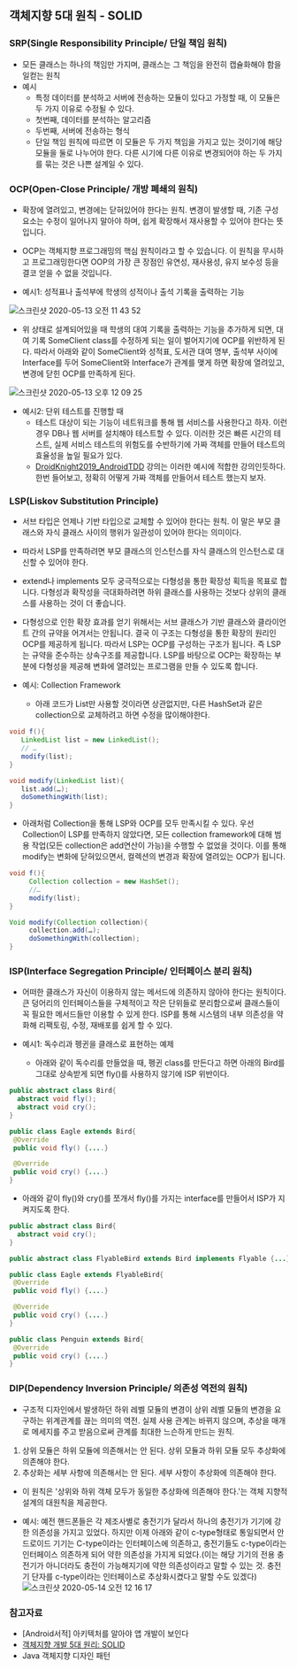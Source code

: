 ## 객체지향 5대 원칙 - SOLID

### SRP(Single Responsibility Principle/ 단일 책임 원칙)
- 모든 클래스는 하나의 책임만 가지며, 클래스는 그 책임을 완전히 캡슐화해야 함을 일컫는 원칙
- 예시
  * 특정 데이터를 분석하고 서버에 전송하는 모듈이 있다고 가정할 때, 이 모듈은 두 가지 이유로 수정될 수 있다.
  * 첫번째, 데이터를 분석하는 알고리즘
  * 두번째, 서버에 전송하는 형식
  * 단일 책임 원칙에 따르면 이 모듈은 두 가지 책임을 가지고 있는 것이기에 해당 모듈을 둘로 나누어야 한다. 다른 시기에 다른 이유로 변경되어야 하는 두 가지를 묶는 것은 나쁜 설계일 수 있다.

### OCP(Open-Close Principle/ 개방 폐쇄의 원칙)
- 확장에 열려있고, 변경에는 닫혀있어야 한다는 원칙. 변경이 발생할 때, 기존 구성 요소는 수정이 일어나지 말아야 하며, 쉽게 확장해서 재사용할 수 있어야 한다는 뜻입니다.
- OCP는 객체지향 프로그래밍의 핵심 원칙이라고 할 수 있습니다. 이 원칙을 무시하고 프로그래밍한다면 OOP의 가장 큰 장점인 유연성, 재사용성, 유지 보수성 등을 결코 얻을 수 없을 것입니다.

- 예시1: 성적표나 출석부에 학생의 성적이나 출석 기록을 출력하는 기능

![스크린샷 2020-05-13 오전 11 43 52](https://user-images.githubusercontent.com/26040955/81765532-063e0f80-950f-11ea-8aff-0ecaf8116fbe.png)

- 위 상태로 설계되어있을 때 학생의 대여 기록을 출력하는 기능을 추가하게 되면, 대여 기록 SomeClient class를 수정하게 되는 일이 벌어지기에 OCP를 위반하게 된다. 따라서 아래와 같이 SomeClient와 성적표, 도서관 대여 명부, 출석부 사이에 Interface를 두어 SomeClient와 Interface가 관계를 맺게 하면 확장에 열려있고, 변경에 닫힌 OCP를 만족하게 된다.

![스크린샷 2020-05-13 오후 12 09 25](https://user-images.githubusercontent.com/26040955/81767118-97fb4c00-9512-11ea-8b3d-aaaccfe5340e.png)

- 예시2: 단위 테스트를 진행할 때
  * 테스트 대상이 되는 기능이 네트워크를 통해 웹 서비스를 사용한다고 하자. 이런 경우 DB나 웹 서버를 설치해야 테스트할 수 있다. 이러한 것은 빠른 시간의 테스트, 실제 서비스 테스트의 위험도를 수반하기에 가짜 객체를 만들어 테스트의 효율성을 높일 필요가 있다.
  * [DroidKnight2019_AndroidTDD](https://github.com/HaeUlNam/TIL/blob/master/Android/TDD/DroidKnight2019_AndroidTDD/DroidKnight2019_AndroidTDD.md) 강의는 이러한 예시에 적합한 강의인듯하다. 한번 들어보고, 정확히 어떻게 가짜 객체를 만들어서 테스트 했는지 보자.
 

### LSP(Liskov Substitution Principle)
- 서브 타입은 언제나 기반 타입으로 교체할 수 있어야 한다는 원칙. 이 말은 부모 클래스와 자식 클래스 사이의 행위가 일관성이 있어야 한다는 의미이다.
- 따라서 LSP를 만족하려면 부모 클래스의 인스턴스를 자식 클래스의 인스턴스로 대신할 수 있어야 한다.
- extend나 implements 모두 궁극적으로는 다형성을 통한 확장성 획득을 목표로 합니다. 다형성과 확작성을 극대화하려면 하위 클래스를 사용하는 것보다 상위의 클래스를 사용하는 것이 더 좋습니다. 

- 다형성으로 인한 확장 효과를 얻기 위해서는 서브 클래스가 기반 클래스와 클라이언트 간의 규약을 어겨서는 안됩니다. 결국 이 구조는 다형성을 통한 확장의 원리인 OCP를 제공하게 됩니다. 따라서 LSP는 OCP를 구성하는 구조가 됩니다. 즉 LSP는 규약을 준수하는 상속구조를 제공합니다. LSP를 바탕으로 OCP는 확장하는 부분에 다형성을 제공해 변화에 열려있는 프로그램을 만들 수 있도록 합니다.


- 예시: Collection Framework
  * 아래 코드가 List만 사용할 것이라면 상관없지만, 다른 HashSet과 같은 collection으로 교체하려고 하면 수정을 많이해야한다.
 ```java
void f(){  
    LinkedList list = new LinkedList();
    // …
    modify(list);
}

void modify(LinkedList list){  
    list.add(…);
    doSomethingWith(list);
}
```

   * 아래처럼 Collection을 통해 LSP와 OCP를 모두 만족시킬 수 있다. 우선 Collection이 LSP를 만족하지 않았다면, 모든 collection framework에 대해 
범용 작업(모든 collection은 add연산이 가능)을 수행할 수 없었을 것이다. 이를 통해 modify는 변화에 닫혀있으면서, 컬렉션의 변경과 확장에 열려있는 OCP가 됩니다.

```java
void f(){  
     Collection collection = new HashSet();
     //…
     modify(list);
}

Void modify(Collection collection){  
     collection.add(…);
     doSomethingWith(collection);
}
```


### ISP(Interface Segregation Principle/ 인터페이스 분리 원칙)
- 어떠한 클래스가 자신이 이용하지 않는 메서드에 의존하지 않아야 한다는 원칙이다. 큰 덩어리의 인터페이스들을 구체적이고 작은 단위들로 분리함으로써 클래스들이 꼭 필요한 메서드들만 이용할 수 있게 한다. ISP를 통해 시스템의 내부 의존성을 약화해 리팩토링, 수정, 재배포를 쉽게 할 수 있다.

- 예시1: 독수리과 펭귄을 클래스로 표현하는 예제
  * 아래와 같이 독수리를 만들었을 때, 펭귄 class를 만든다고 하면 아래의 Bird를 그대로 상속받게 되면 fly()를 사용하지 않기에 ISP 위반이다.
```java
public abstract class Bird{
  abstract void fly();
  abstract void cry();
}

public class Eagle extends Bird{
 @Override
 public void fly() {....}

 @Override
 public void cry() {....}
}
```
   * 아래와 같이 fly()와 cry()를 쪼개서 fly()를 가지는 interface를 만들어서 ISP가 지켜지도록 한다.
 
```java
public abstract class Bird{
  abstract void cry();
}

public abstract class FlyableBird extends Bird implements Flyable {...}

public class Eagle extends FlyableBird{
 @Override
 public void fly() {....}

 @Override
 public void cry() {....}
}

public class Penguin extends Bird{
 @Override
 public void cry() {....}
}
```

### DIP(Dependency Inversion Principle/ 의존성 역전의 원칙)

- 구조적 디자인에서 발생하던 하위 레벨 모듈의 변경이 상위 레벨 모듈의 변경을 요구하는 위계관계를 끊는 의미의 역전. 실제 사용 관계는 바뀌지 않으며, 추상을 매개로 메세지를 주고 받음으로써 관계를 최대한 느슨하게 만드는 원칙. 
1) 상위 모듈은 하위 모듈에 의존해서는 안 된다. 상위 모듈과 하위 모듈 모두 추상화에 의존해야 한다.
2) 추상화는 세부 사항에 의존해서는 안 된다. 세부 사항이 추상화에 의존해야 한다.
- 이 원칙은 '상위와 하위 객체 모두가 동일한 추상화에 의존해야 한다.'는 객체 지향적 설계의 대원칙을 제공한다.

- 예시: 예전 핸드폰들은 각 제조사별로 충전기가 달라서 하나의 충전기가 기기에 강한 의존성을 가지고 있었다. 하지만 이제 아래와 같이 c-type형태로 통일되면서 안드로이드 기기는 C-type이라는 인터페이스에 의존하고, 충전기들도 c-type이라는 인터페이스 의존하게 되어 약한 의존성을 가지게 되었다.(이는 해당 기기의 전용 충전기가 아니더라도 충전이 가능해지기에 약한 의존성이라고 말할 수 있는 것. 충전기 단자를 c-type이라는 인터페이스로 추상화시켰다고 말할 수도 있겠다)
![스크린샷 2020-05-14 오전 12 16 17](https://user-images.githubusercontent.com/26040955/81831282-22c26200-9578-11ea-888e-2bed3b64e4b4.png)


### 참고자료
- [Android서적] 아키텍처를 알아야 앱 개발이 보인다
- [객체지향 개발 5대 원리: SOLID](http://www.nextree.co.kr/p6960/)
- Java 객체지향 디자인 패턴
